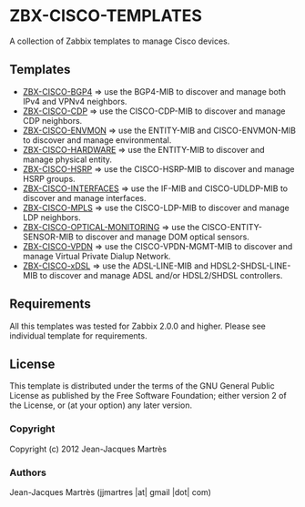 ZBX-CISCO-TEMPLATES
===================

A collection of Zabbix templates to manage Cisco devices.

Templates
---------

  * [ZBX-CISCO-BGP4](https://github.com/jjmartres/Zabbix/tree/master/zbx-templates/zbx-cisco/zbx-cisco-bgp4) => use the BGP4-MIB to discover and manage both IPv4 and VPNv4 neighbors.
  * [ZBX-CISCO-CDP](https://github.com/jjmartres/Zabbix/tree/master/zbx-templates/zbx-cisco/zbx-cisco-cdp) => use the CISCO-CDP-MIB to discover and manage CDP neighbors.
  * [ZBX-CISCO-ENVMON](https://github.com/jjmartres/Zabbix/tree/master/zbx-templates/zbx-cisco/zbx-cisco-envmon) => use the ENTITY-MIB and CISCO-ENVMON-MIB to discover and manage environmental.
  * [ZBX-CISCO-HARDWARE](https://github.com/jjmartres/Zabbix/tree/master/zbx-templates/zbx-cisco/zbx-cisco-hardware) => use the ENTITY-MIB to discover and manage physical entity.
  * [ZBX-CISCO-HSRP](https://github.com/jjmartres/Zabbix/tree/master/zbx-templates/zbx-cisco/zbx-cisco-hsrp) => use the CISCO-HSRP-MIB to discover and manage HSRP groups.
  * [ZBX-CISCO-INTERFACES](https://github.com/jjmartres/Zabbix/tree/master/zbx-templates/zbx-cisco/zbx-cisco-interfaces) => use the IF-MIB and CISCO-UDLDP-MIB to discover and manage interfaces.
  * [ZBX-CISCO-MPLS](https://github.com/jjmartres/Zabbix/tree/master/zbx-templates/zbx-cisco/zbx-cisco-mpls) => use the CISCO-LDP-MIB to discover and manage LDP neighbors.
  * [ZBX-CISCO-OPTICAL-MONITORING](https://github.com/jjmartres/Zabbix/tree/master/zbx-templates/zbx-cisco/zbx-cisco-optical-monitoring) => use the CISCO-ENTITY-SENSOR-MIB to discover and manage DOM optical sensors.
  * [ZBX-CISCO-VPDN](https://github.com/jjmartres/Zabbix/tree/master/zbx-templates/zbx-cisco/zbx-cisco-vpdn) => use the CISCO-VPDN-MGMT-MIB to discover and manage Virtual Private Dialup Network.
  * [ZBX-CISCO-xDSL](https://github.com/jjmartres/Zabbix/tree/master/zbx-templates/zbx-cisco/zbx-cisco-xdsl) => use the ADSL-LINE-MIB and HDSL2-SHDSL-LINE-MIB to discover and manage ADSL and/or HDSL2/SHDSL controllers.

Requirements
------------

All this templates was tested for Zabbix 2.0.0 and higher. Please see individual template for requirements.

License
-------

This template is distributed  under the terms of the GNU General Public License as published by the Free Software Foundation; either version 2 of the License, or (at your option) any later version.

### Copyright

  Copyright (c) 2012 Jean-Jacques Martrès

### Authors
  
  Jean-Jacques Martrès
  (jjmartres |at| gmail |dot| com)
